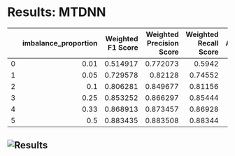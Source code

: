 # Results: MTDNN
|    |   imbalance_proportion |   Weighted F1 Score |   Weighted Precision Score |   Weighted Recall Score |   Accuracy |   Minority Class F1 Score |   Majority Class F1 Score |
|---:|-----------------------:|--------------------:|---------------------------:|------------------------:|-----------:|--------------------------:|--------------------------:|
|  0 |                   0.01 |            0.514917 |                   0.772073 |                 0.5942  |    0.5942  |                  0.318807 |                  0.711026 |
|  1 |                   0.05 |            0.729578 |                   0.82128  |                 0.74552 |    0.74552 |                  0.66392  |                  0.795237 |
|  2 |                   0.1  |            0.806281 |                   0.849677 |                 0.81156 |    0.81156 |                  0.774302 |                  0.83826  |
|  3 |                   0.25 |            0.853252 |                   0.866297 |                 0.85444 |    0.85444 |                  0.840051 |                  0.866454 |
|  4 |                   0.33 |            0.868913 |                   0.873457 |                 0.86928 |    0.86928 |                  0.861982 |                  0.875845 |
|  5 |                   0.5  |            0.883435 |                   0.883508 |                 0.88344 |    0.88344 |                  0.882661 |                  0.884209 |
![Results](MTDNN/plot.png)
---
